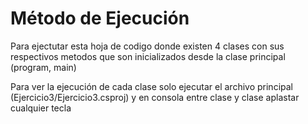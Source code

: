 # Método de Ejecución
Para ejectutar esta hoja de codigo donde existen 4 clases con sus respectivos metodos que son inicializados desde la clase principal (program, main)


Para ver la ejecución de cada clase solo ejecutar el archivo principal (Ejercicio3/Ejercicio3.csproj) y en consola entre clase y clase aplastar cualquier tecla
